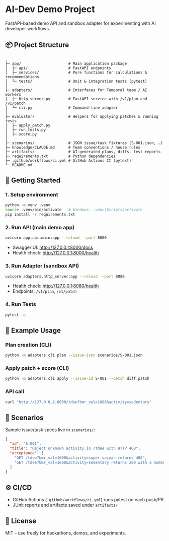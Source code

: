 # AI-Dev Demo Project

FastAPI-based demo API and sandbox adapter for experimenting with AI developer workflows.

## 📦 Project Structure

```
.
├─ app/                     # Main application package
│  ├─ api/                  # FastAPI endpoints
│  ├─ services/             # Pure functions for calculations & recommendations
│  └─ tests/                # Unit & integration tests (pytest)
│
├─ adapters/                # Interfaces for Temporal team / AI workers
│  ├─ http_server.py        # FastAPI service with /v1/plan and /v1/patch
│  └─ cli.py                # Command-line adapter
│
├─ evaluator/               # Helpers for applying patches & running tests
│  ├─ apply_patch.py
│  ├─ run_tests.py
│  ├─ score.py
│
├─ scenarios/               # JSON issue/task fixtures (S-001.json, …)
├─ knowledge/CLAUDE.md      # Team conventions / house rules
├─ artifacts/               # AI-generated plans, diffs, test reports
├─ requirements.txt         # Python dependencies
├─ .github/workflows/ci.yml # GitHub Actions CI (pytest)
└─ README.md
```

## 🚀 Getting Started

### 1. Setup environment
```bash
python -m venv .venv
source .venv/bin/activate   # Windows: .venv\Scripts\activate
pip install -r requirements.txt
```

### 2. Run API (main demo app)
```bash
uvicorn app.api.main:app --reload --port 8000
```
- Swagger UI: http://127.0.0.1:8000/docs  
- Health check: http://127.0.0.1:8000/health

### 3. Run Adapter (sandbox API)
```bash
uvicorn adapters.http_server:app --reload --port 8080
```
- Health check: http://127.0.0.1:8080/health  
- Endpoints: `/v1/plan`, `/v1/patch`

### 4. Run Tests
```bash
pytest -q
```

## 🧪 Example Usage

### Plan creation (CLI)
```bash
python -m adapters.cli plan --issue-json scenarios/S-001.json
```

### Apply patch + score (CLI)
```bash
python -m adapters.cli apply --issue-id S-001 --patch diff.patch
```

### API call
```bash
curl "http://127.0.0.1:8000/tdee?bmr_val=1600&activity=sedentary"
```

## 📂 Scenarios

Sample issue/task specs live in `scenarios/`:
```json
{
  "id": "S-001",
  "title": "Reject unknown activity in /tdee with HTTP 400",
  "acceptance": [
    "GET /tdee?bmr_val=1600&activity=super-saiyan returns 400",
    "GET /tdee?bmr_val=1600&activity=sedentary returns 200 with a number"
  ]
}
```

## ⚙️ CI/CD

- GitHub Actions (`.github/workflows/ci.yml`) runs pytest on each push/PR
- JUnit reports and artifacts saved under `artifacts/`

## 📜 License

MIT – use freely for hackathons, demos, and experiments.

